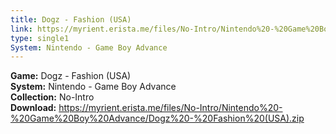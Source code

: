 ```yaml
---
title: Dogz - Fashion (USA)
link: https://myrient.erista.me/files/No-Intro/Nintendo%20-%20Game%20Boy%20Advance/Dogz%20-%20Fashion%20(USA).zip
type: single1
System: Nintendo - Game Boy Advance
---
```

<b>Game:</b> Dogz - Fashion (USA)<br>
<b>System:</b> Nintendo - Game Boy Advance<br>
<b>Collection:</b> No-Intro<br>
<b>Download:</b> https://myrient.erista.me/files/No-Intro/Nintendo%20-%20Game%20Boy%20Advance/Dogz%20-%20Fashion%20(USA).zip